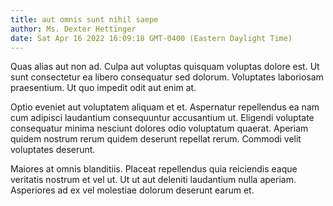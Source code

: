 ```yaml
---
title: aut omnis sunt nihil saepe
author: Ms. Dexter Hettinger
date: Sat Apr 16 2022 16:09:18 GMT-0400 (Eastern Daylight Time)
---
```

Quas alias aut non ad. Culpa aut voluptas quisquam voluptas dolore est. Ut sunt consectetur ea libero consequatur sed dolorum. Voluptates laboriosam praesentium. Ut quo impedit odit aut enim at.

 Optio eveniet aut voluptatem aliquam et et. Aspernatur repellendus ea nam cum adipisci laudantium consequuntur accusantium ut. Eligendi voluptate consequatur minima nesciunt dolores odio voluptatum quaerat. Aperiam quidem nostrum rerum quidem deserunt repellat rerum. Commodi velit voluptates deserunt.

 Maiores at omnis blanditiis. Placeat repellendus quia reiciendis eaque veritatis nostrum et vel ut. Ut ut aut deleniti laudantium nulla aperiam. Asperiores ad ex vel molestiae dolorum deserunt earum et.